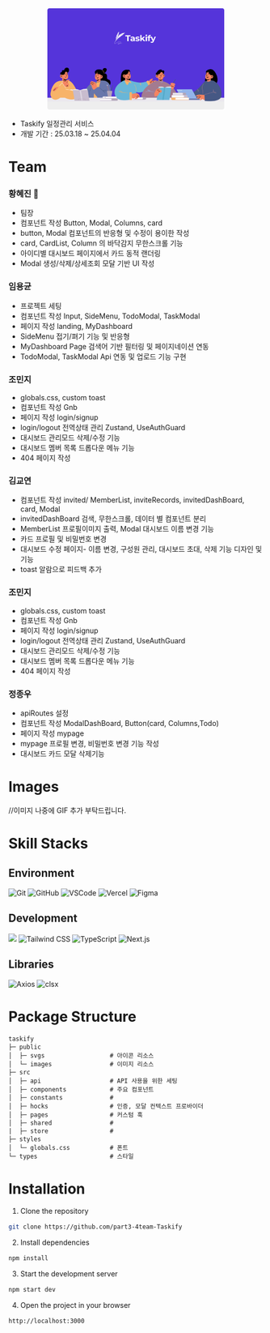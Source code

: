 <div style="text-align: center;">
  <a href="https://taskify-theta-plum.vercel.app/">
    <img alt="Taskify" src='public/images/landing_hero.png' width="350" height="200">
  </a>
</div>

- Taskify 일정관리 서비스
- 개발 기간 : 25.03.18 ~ 25.04.04

# Team

### 황혜진 👑

- 팀장
- 컴포넌트 작성 Button, Modal, Columns, card 
- button, Modal 컴포넌트의 반응형 및 수정이 용이한 작성
- card, CardList, Column 의 바닥감지 무한스크롤 기능
- 아이디별 대시보드 페이지에서 카드 동적 랜더링
- Modal 생성/삭제/상세조회 모달 기반 UI 작성


### 임용균

- 프로젝트 세팅
- 컴포넌트 작성 Input, SideMenu, TodoModal, TaskModal
- 페이지 작성 landing, MyDashboard
- SideMenu 접기/펴기 기능 및 반응형
- MyDashboard Page 검색어 기반 필터링 및 페이지네이션 연동
- TodoModal, TaskModal Api 연동 및 업로드 기능 구현


### 조민지

- globals.css, custom toast
- 컴포넌트 작성 Gnb
- 페이지 작성 login/signup
- login/logout 전역상태 관리 Zustand, UseAuthGuard
- 대시보드 관리모드 삭제/수정 기능
- 대시보드 멤버 목록 드롭다운 메뉴 기능
- 404 페이지 작성


### 김교연

- 컴포넌트 작성 invited/ MemberList, inviteRecords, invitedDashBoard, card, Modal
- invitedDashBoard 검색, 무한스크롤, 데이터 별 컴포넌트 분리
- MemberList 프로필이미지 출력, Modal 대시보드 이름 변경 기능
- 카드 프로필 및 비밀번호 변경
- 대시보드 수정 페이지- 이름 변경, 구성원 관리, 대시보드 초대, 삭제 기능 디자인 및 기능
- toast 알람으로 피드백 추가


### 조민지

- globals.css, custom toast
- 컴포넌트 작성 Gnb
- 페이지 작성 login/signup
- login/logout 전역상태 관리 Zustand, UseAuthGuard
- 대시보드 관리모드 삭제/수정 기능
- 대시보드 멤버 목록 드롭다운 메뉴 기능
- 404 페이지 작성

### 정종우

- apiRoutes 설정
- 컴포넌트 작성 ModalDashBoard, Button(card, Columns,Todo)
- 페이지 작성 mypage
- mypage 프로필 변경, 비밀번호 변경 기능 작성
- 대시보드 카드 모달 삭제기능

# Images

//이미지 나중에 GIF 추가 부탁드립니다.

# Skill Stacks

## Environment



<img alt="Git" src ="https://img.shields.io/badge/Git-f05032.svg?&style=for-the-badge&logo=Git&logoColor=white"/> <img alt="GitHub" src ="https://img.shields.io/badge/GitHub-181717.svg?&style=for-the-badge&logo=GitHub&logoColor=white"/> <img alt="VSCode" src ="https://img.shields.io/badge/VSCode-007acc.svg?&style=for-the-badge&logo=visualstudiocode&logoColor=white"/> <img alt="Vercel" src ="https://img.shields.io/badge/Vercel-000000.svg?&style=for-the-badge&logo=Vercel&logoColor=white"/> <img alt="Figma" src ="https://img.shields.io/badge/Figma-f24e1e.svg?&style=for-the-badge&logo=Figma&logoColor=white"/>



## Development



<img src="https://img.shields.io/badge/React-61DAFB?style=for-the-badge&logo=React&logoColor=white"> <img alt="Tailwind CSS" src ="https://img.shields.io/badge/Tailwind_CSS-06B6D4.svg?&style=for-the-badge&logo=tailwindcss&logoColor=white"/> <img alt="TypeScript" src ="https://img.shields.io/badge/TypeScript-3178C6.svg?&style=for-the-badge&logo=TypeScript&logoColor=white"/> <img alt="Next.js" src ="https://img.shields.io/badge/Next.js-000000.svg?&style=for-the-badge&logo=Next.js&logoColor=white"/>

## Libraries

<img alt="Axios" src ="https://img.shields.io/badge/Axios-5429e4.svg?&logo=Axios&logoColor=white&style=for-the-badge"/> <img alt="clsx" src ="https://img.shields.io/badge/clsx-CB3837.svg?&style=for-the-badge"/> 


# Package Structure


```
taskify
├─ public
│  ├─ svgs                  # 아이콘 리소스
│  └─ images                # 이미지 리소스
├─ src
│  ├─ api                   # API 사용을 위한 세팅
│  ├─ components            # 주요 컴포넌트
│  ├─ constants             #
│  ├─ hocks                 # 인증, 모달 컨텍스트 프로바이더
│  ├─ pages                 # 커스텀 훅
│  ├─ shared                #
|  ├─ store                 #
├─ styles
│  └─ globals.css           # 폰트
└─ types                    # 스타일
```

# Installation

1. Clone the repository

```bash
git clone https://github.com/part3-4team-Taskify
```

2. Install dependencies

```bash
npm install
```

3. Start the development server

```bash
npm start dev
```

4. Open the project in your browser

```bash
http://localhost:3000
```
